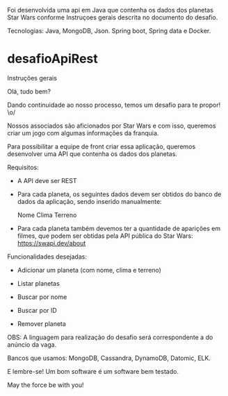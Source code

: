 Foi desenvolvida uma api em Java que contenha os dados dos planetas Star Wars conforme Instruçoes gerais descrita no documento do desafio. 

Tecnologias: Java, MongoDB, Json. Spring boot, Spring data e Docker. 


# desafioApiRest

Instruções gerais

Olá, tudo bem?

Dando continuidade ao nosso processo, temos um desafio para te propor! \o/

Nossos associados são aficionados por Star Wars e com isso, queremos criar um jogo com algumas informações da franquia.

Para possibilitar a equipe de front criar essa aplicação, queremos desenvolver uma API que contenha os dados dos planetas.

Requisitos:

- A API deve ser REST

- Para cada planeta, os seguintes dados devem ser obtidos do banco de dados da aplicação, sendo inserido manualmente:

  Nome
  Clima
  Terreno

- Para cada planeta também devemos ter a quantidade de aparições em filmes, que podem ser obtidas pela API pública do Star Wars: https://swapi.dev/about

Funcionalidades desejadas: 

- Adicionar um planeta (com nome, clima e terreno)

- Listar planetas

- Buscar por nome

- Buscar por ID

- Remover planeta


OBS: A linguagem para realização do desafio será correspondente a do anúncio da vaga.

Bancos que usamos: MongoDB, Cassandra, DynamoDB, Datomic, ELK.

E lembre-se! Um bom software é um software bem testado.

May the force be with you!
